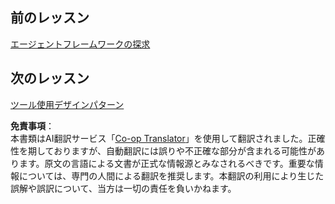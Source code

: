 <!--
CO_OP_TRANSLATOR_METADATA:
{
  "original_hash": "33243670d725b71857eee62f64ac2d09",
  "translation_date": "2025-07-12T09:16:47+00:00",
  "source_file": "03-agentic-design-patterns/README.md",
  "language_code": "ja"
}
-->
## 前のレッスン

[エージェントフレームワークの探求](../02-explore-agentic-frameworks/README.md)

## 次のレッスン

[ツール使用デザインパターン](../04-tool-use/README.md)

**免責事項**：  
本書類はAI翻訳サービス「[Co-op Translator](https://github.com/Azure/co-op-translator)」を使用して翻訳されました。正確性を期しておりますが、自動翻訳には誤りや不正確な部分が含まれる可能性があります。原文の言語による文書が正式な情報源とみなされるべきです。重要な情報については、専門の人間による翻訳を推奨します。本翻訳の利用により生じた誤解や誤訳について、当方は一切の責任を負いかねます。